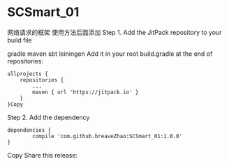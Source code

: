 # SCSmart_01
网络请求的框架
使用方法后面添加
Step 1. Add the JitPack repository to your build file

gradle
maven
sbt
leiningen
Add it in your root build.gradle at the end of repositories:

	allprojects {
		repositories {
			...
			maven { url 'https://jitpack.io' }
		}
	}Copy
Step 2. Add the dependency

	dependencies {
	        compile 'com.github.breaveZhao:SCSmart_01:1.0.0'
	}
Copy
Share this release:
